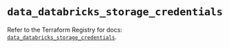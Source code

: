 # `data_databricks_storage_credentials`

Refer to the Terraform Registry for docs: [`data_databricks_storage_credentials`](https://registry.terraform.io/providers/databricks/databricks/1.83.0/docs/data-sources/storage_credentials).
